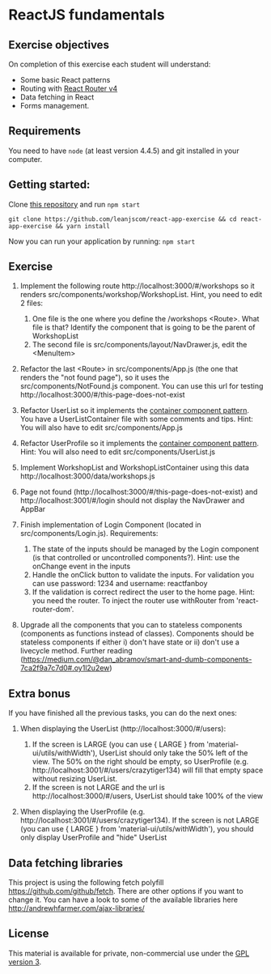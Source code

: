 # ReactJS fundamentals

## Exercise objectives
On completion of this exercise each student will understand:
- Some basic React patterns
- Routing with [React Router v4](https://reacttraining.com/react-router/web/guides/philosophy)
- Data fetching in React
- Forms management.

## Requirements
You need to have `node` (at least version 4.4.5) and git installed in your computer.

## Getting started:

Clone [this repository](https://github.com/leanjscom/react-app) and run `npm start`

`git clone https://github.com/leanjscom/react-app-exercise && cd react-app-exercise && yarn install`

Now you can run your application by running: `npm start`

## Exercise

1. Implement the following route http://localhost:3000/#/workshops so it renders src/components/workshop/WorkshopList. Hint, you need to edit 2 files:
    1. One file is the one where you define the /workshops &lt;Route&gt;. What file is that? Identify the component that is going to be the parent of WorkshopList
    2. The second file is src/components/layout/NavDrawer.js, edit the &lt;MenuItem&gt;

2. Refactor the last &lt;Route&gt; in src/components/App.js (the one that renders the "not found page"), so it uses the src/components/NotFound.js component. You can use this url for testing http://localhost:3000/#/this-page-does-not-exist

3. Refactor UserList so it implements the [container component pattern](https://medium.com/@learnreact/container-components-c0e67432e005). You have a UserListContainer file with some comments and tips. Hint: You will also have to edit src/components/App.js

4. Refactor UserProfile so it implements the [container component pattern](https://medium.com/@learnreact/container-components-c0e67432e005). Hint: You will also need to edit src/components/UserList.js

5. Implement WorkshopList and WorkshopListContainer using this data  http://localhost:3000/data/workshops.js

6. Page not found (http://localhost:3000/#/this-page-does-not-exist) and http://localhost:3001/#/login should not display the NavDrawer and AppBar

7. Finish implementation of Login Component (located in src/components/Login.js). Requirements:
    1. The state of the inputs should be managed by the Login component (is that controlled or uncontrolled components?). Hint: use the onChange event in the inputs
    2. Handle the onClick button to validate the inputs. For validation you can use password: 1234 and username: reactfanboy
    3. If the validation is correct redirect the user to the home page. Hint: you need the router. To inject the router use withRouter from 'react-router-dom'.

8. Upgrade all the components that you can to stateless components (components as functions instead of classes). Components should be stateless components if either i) don't have state or ii) don't use a livecycle method. Further reading (https://medium.com/@dan_abramov/smart-and-dumb-components-7ca2f9a7c7d0#.oy1l2u2ew)

## Extra bonus

If you have finished all the previous tasks, you can do the next ones:

1. When displaying the UserList (http://localhost:3000/#/users):
    1. If the screen is LARGE (you can use { LARGE } from 'material-ui/utils/withWidth'), UserList should only take the 50% left of the view. The 50% on the right should be empty, so UserProfile (e.g. http://localhost:3001/#/users/crazytiger134) will fill that empty space without resizing UserList.
    2. If the screen is not LARGE and the url is http://localhost:3000/#/users, UserList should take 100% of the view

2. When displaying the UserProfile (e.g. http://localhost:3001/#/users/crazytiger134). If the screen is not LARGE (you can use { LARGE } from 'material-ui/utils/withWidth'), you should only display UserProfile and "hide" UserList

## Data fetching libraries

This project is using the following fetch polyfill https://github.com/github/fetch. There are other options if you want to change it. You can have a look to some of the available libraries here http://andrewhfarmer.com/ajax-libraries/

## License

This material is available for private, non-commercial use under the [GPL version 3](http://www.gnu.org/licenses/gpl-3.0-standalone.html).
